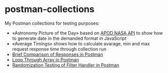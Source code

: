 # postman-collections
My Postman collections for testing purposes:
* «Astronomy Picture of the Day» based on [APOD NASA API](https://api.nasa.gov) to show how to generate date in the demanded format in JavaScript
* «Average Timings» shows how to calculate avarage, min and max request response time through collection run
* [Brief Comparison of Responses in Postman](https://adequatica.medium.com/brief-comparison-of-responses-in-postman-aea23ee9d342)
* [Loop Through Array in Postman](https://adequatica.medium.com/loop-through-array-in-postman-f944a5265d62)
* [Randomization Testing of Filter Handler in Postman](https://adequatica.medium.com/randomization-testing-of-filter-handler-in-postman-5cc37432602c)

